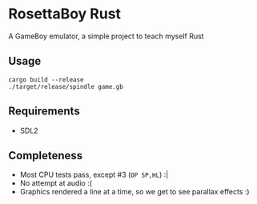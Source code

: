 RosettaBoy Rust
===============
A GameBoy emulator, a simple project to teach myself Rust

Usage
-----
```
cargo build --release
./target/release/spindle game.gb
```

Requirements
------------
- SDL2

Completeness
------------
- Most CPU tests pass, except #3 (`OP SP,HL`) :|
- No attempt at audio :(
- Graphics rendered a line at a time, so we get to see parallax effects :)